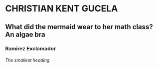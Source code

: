 # CHRISTIAN KENT GUCELA
## What did the mermaid wear to her math class? An algae bra

### Ramirez   Exclamador

###### The smallest heading
